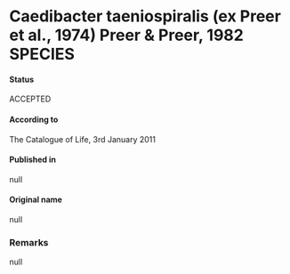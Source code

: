 # Caedibacter taeniospiralis (ex Preer et al., 1974) Preer & Preer, 1982 SPECIES

#### Status
ACCEPTED

#### According to
The Catalogue of Life, 3rd January 2011

#### Published in
null

#### Original name
null

### Remarks
null